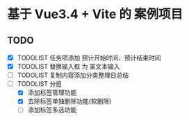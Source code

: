 # 基于 Vue3.4 + Vite 的 案例项目

## TODO

- [x] TODOLIST 任务项添加 预计开始时间、预计结束时间
- [x] TODOLIST 替换输入框 为 富文本输入
- [ ] TODOLIST 复制内容添加分类整理日总结
- [ ] TODOLIST 分组
  - [x] 添加标签管理功能
  - [x] 去除标签单独删除功能(软删除)
  - [ ] 添加标签多选功能
